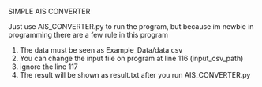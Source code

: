 SIMPLE AIS CONVERTER

Just use AIS_CONVERTER.py to run the program, but because im newbie in programming there are a few rule in this program
1. The data must be seen as Example_Data/data.csv
2. You can change the input file on program at line 116 (input_csv_path)
3. ignore the line 117
4. The result will be shown as result.txt after you run AIS_CONVERTER.py
